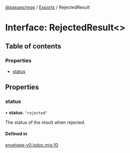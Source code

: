 [@passes/reqs](../README.md) / [Exports](../modules.md) / RejectedResult

# Interface: RejectedResult\<\>

## Table of contents

### Properties

- [status](RejectedResult.md#status)

## Properties

### status

• **status**: ``"rejected"``

The status of the result when rejected.

#### Defined in

[envelope-v0.jsdoc.mjs:10](https://github.com/passes-org/passes/blob/a56270b/packages/reqs/src/envelope-v0.jsdoc.mjs#L10)
